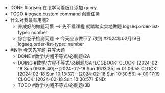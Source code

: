- DONE #logseq 在 [[学习看板]] 添加 query
- TODO #logseq  custom command 创建任务
- 什么对我最有用呢?
	- 养成好的做题习惯 ==> 先不看课程 就踏踏实实地做题
	  logseq.order-list-type:: number
	- 综合卷子检测问题 => 今天应该做不了 改到 #2024年02月19日
	  logseq.order-list-type:: number
- #数学 今天先写题 只写大题
	- DONE #数学/方程不等式/必刷题/2A
	- DOING #数学/方程不等式/必刷题/3A
	  :LOGBOOK:
	  CLOCK: [2024-02-18 Sun 09:06:40]--[2024-02-18 Sun 10:13:35] =>  01:06:55
	  CLOCK: [2024-02-18 Sun 10:13:37]--[2024-02-18 Sun 10:30:56] =>  00:17:19
	  CLOCK: [2024-02-18 Sun 10:30:57]
	  :END:
	- TODO #数学/方程不等式/必刷题/3B